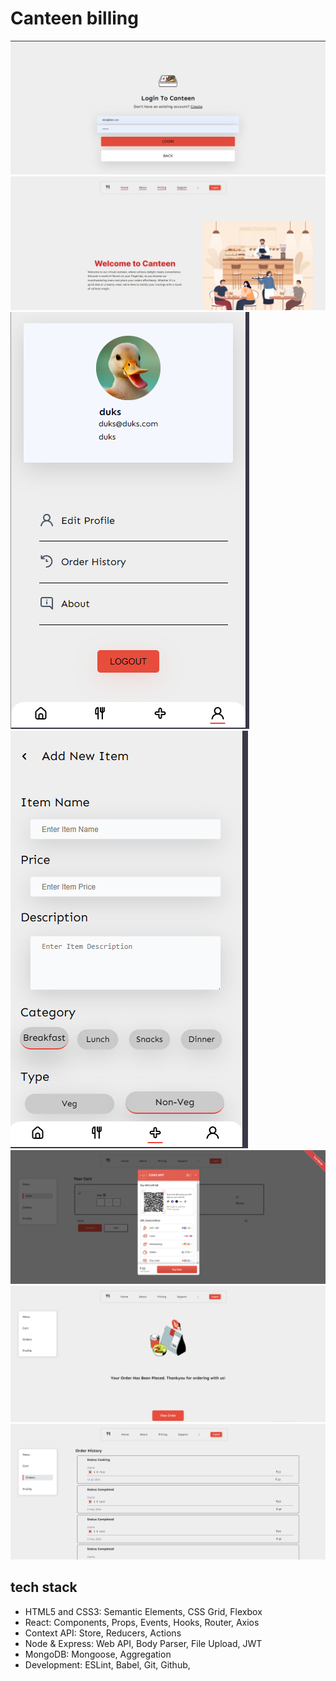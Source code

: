 # Canteen billing

![canteen](/s1.PNG)
![canteen](/s2.PNG)
![canteen](/s3.PNG)
![canteen](/s4.PNG)
![canteen](/s5.PNG)
![canteen](/s6.PNG)
![canteen](/s7.PNG)


## tech stack

- HTML5 and CSS3: Semantic Elements, CSS Grid, Flexbox
- React: Components, Props, Events, Hooks, Router, Axios
- Context API: Store, Reducers, Actions
- Node & Express: Web API, Body Parser, File Upload, JWT
- MongoDB: Mongoose, Aggregation
- Development: ESLint, Babel, Git, Github,
